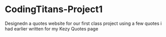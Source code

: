 # CodingTitans-Project1
Designedn a quotes website for our first class project using a few quotes i had earlier written for my Kezy Quotes page
